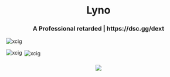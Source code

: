 <h1 align="center">Lyno</h1>
<h3 align="center">A Professional retarded | https://dsc.gg/dext</h3>


<p align="left"> <img src="https://komarev.com/ghpvc/?username=xcig&label=Profile%20views&color=0e75b6&style=flat" alt="xcig" /> </p>


<p><img align="left" src="https://github-readme-stats.vercel.app/api/top-langs?username=xcig&show_icons=true&locale=en&layout=compact" alt="xcig" /></p>

<p>&nbsp;<img align="center" src="https://github-readme-stats.vercel.app/api?username=xcig&show_icons=true&locale=en" alt="xcig" /></p>
<h3 align="center">
    <img src="https://capsule-render.vercel.app/api?type=waving&color=ff0000&height=100&section=footer"/>
</h3>
